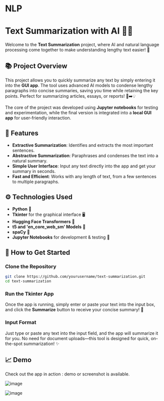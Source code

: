 # NLP

# Text Summarization with AI 📝🤖

Welcome to the **Text Summarization** project, where AI and natural language processing come together to make understanding lengthy text easier! 🚀

## 📚 Project Overview

This project allows you to quickly summarize any text by simply entering it into the **GUI app**. The tool uses advanced AI models to condense lengthy paragraphs into concise summaries, saving you time while retaining the key points. Perfect for summarizing articles, essays, or reports! 📄➡️💡

The core of the project was developed using **Jupyter notebooks** for testing and experimentation, while the final version is integrated into a **local GUI app** for user-friendly interaction.

## 🔧 Features

- **Extractive Summarization**: Identifies and extracts the most important sentences.
- **Abstractive Summarization**: Paraphrases and condenses the text into a natural summary.
- **Simple User Interface**: Input any text directly into the app and get your summary in seconds.
- **Fast and Efficient**: Works with any length of text, from a few sentences to multiple paragraphs.

## ⚙️ Technologies Used

- **Python** 🐍
- **Tkinter** for the graphical interface 🖥️
- **Hugging Face Transformers** 🚀
- **t5 and 'en_core_web_sm' Models** 🧠
- **spaCy** 🧩
- **Jupyter Notebooks** for development & testing 📓

## 🏁 How to Get Started

### Clone the Repository

```bash
git clone https://github.com/yourusername/text-summarization.git
cd text-summarization
```

### Run the Tkinter App


Once the app is running, simply enter or paste your text into the input box, and click the **Summarize** button to receive your concise summary! 🌟

### Input Format

Just type or paste any text into the input field, and the app will summarize it for you. No need for document uploads—this tool is designed for quick, on-the-spot summarization! ✨

## 📈 Demo

Check out the app in action : demo or screenshot is available.

![image](https://github.com/user-attachments/assets/be45eb5f-0996-48ab-9715-f0ea5d04dea3)

![image](https://github.com/user-attachments/assets/fc8995e2-3343-4022-9dca-7c73e77233a2)





